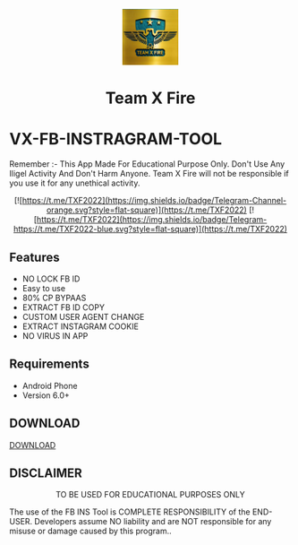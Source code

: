 
<p align="center">
<img src='logo.png' style="height:100px;width:100px;" >
</p>
<h1 align=center>Team X Fire</h1>

# VX-FB-INSTRAGRAM-TOOL 
Remember :- This App Made For Educational Purpose Only. Don't Use Any Iligel Activity And Don't Harm Anyone. Team X Fire will not be responsible if you use it for any unethical activity.
<div align="center">

[![https://t.me/TXF2022](https://img.shields.io/badge/Telegram-Channel-orange.svg?style=flat-square)](https://t.me/TXF2022)
[![https://t.me/TXF2022](https://img.shields.io/badge/Telegram-https://t.me/TXF2022-blue.svg?style=flat-square)](https://t.me/TXF2022)

</div>

## Features

 - NO LOCK FB ID 
 - Easy to use 
 - 80% CP BYPAAS
 - EXTRACT FB ID COPY
 - CUSTOM USER AGENT CHANGE
 - EXTRACT INSTAGRAM COOKIE
 - NO VIRUS IN APP


## Requirements
 - Android Phone
 - Version 6.0+
 
 ## DOWNLOAD
 <a href="(https://github.com/teamxfire/VX-FB-INSTRAGRAM-TOOL/raw/main/VX%20SOCIAL%20TOOL.apk)">DOWNLOAD</a>




## DISCLAIMER
<p align="center">
 TO BE USED FOR EDUCATIONAL PURPOSES ONLY
</p>


The use of the FB INS Tool is COMPLETE RESPONSIBILITY of the END-USER. Developers assume NO liability and are NOT responsible for any misuse or damage caused by this program..








